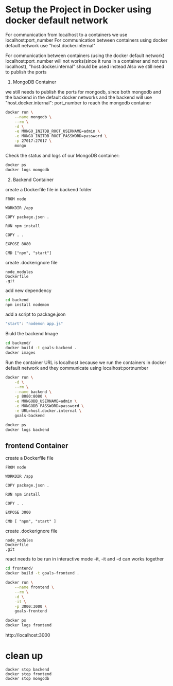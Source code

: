 
# Setup the Project in Docker using docker default network

For communication from localhost to a containers we use localhost:port_number 
For communication between containers using docker default network use "host.docker.internal"


For communication between containers (using the docker default network) localhost:port_number will not works(since it runs in a container and not run localhost), 
"host.docker.internal" should be used instead Also we still need to publish the ports

1. MongoDB Container

we still needs to publish the ports for mongodb, since both  mongodb and the backend in the default docker networks
and the backend will use  "host.docker.internal": port_number to reach the mongodb container

```bash
docker run \
    --name mongodb \
    --rm \
    -d \
    -e MONGO_INITDB_ROOT_USERNAME=admin \
    -e MONGO_INITDB_ROOT_PASSWORD=password \
    -p 27017:27017 \
    mongo
```

Check the status and logs of our MongoDB container:

```bash
docker ps
docker logs mongodb
```

2. Backend Container

create a Dockerfile file in backend folder
```
FROM node

WORKDIR /app

COPY package.json .

RUN npm install

COPY . .

EXPOSE 8080

CMD ["npm", "start"]
```

create .dockerignore file
```
node_modules
Dockerfile
.git
```

add new dependency
```bash
cd backend
npm install nodemon
```

add a script to package.json
```bash
"start": "nodemon app.js"
```


Biuld the backend Image
```bash
cd backend/
docker build -t goals-backend .
docker images
```

Run the container
URL is localhost because we run the containers in docker default network and they communicate using localhost:portnumber
```bash
docker run \
    -d \
    --rm \
    --name backend \
    -p 8080:8080 \
    -e MONGODB_USERNAME=admin \
    -e MONGODB_PASSWORD=password \
    -e URL=host.docker.internal \
    goals-backend
```

```bash
docker ps 
docker logs backend
```

## frontend Container
create a Dockerfile file
```
FROM node

WORKDIR /app

COPY package.json .

RUN npm install

COPY . .

EXPOSE 3000

CMD [ "npm", "start" ]
```

create .dockerignore file
```
node_modules
Dockerfile
.git
```

react needs to be run in interactive mode -it, -it and -d can works together 
```bash
cd frontend/
docker build -t goals-frontend .
```
```bash
docker run \
    --name frontend \
    --rm \
    -d \
    -it \
    -p 3000:3000 \
    goals-frontend
```
```bash
docker ps 
docker logs frontend
```
http://localhost:3000




# clean up 
```
docker stop backend
docker stop frontend
docker stop mongodb
```